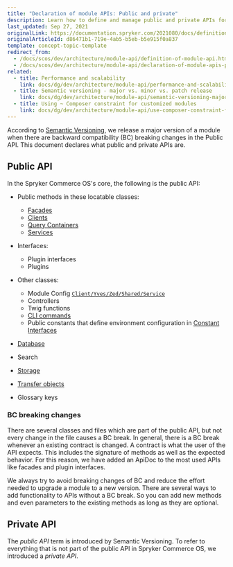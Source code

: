 ```yaml
---
title: "Declaration of module APIs: Public and private"
description: Learn how to define and manage public and private APIs for Spryker modules to ensure efficient integration and security in your ecommerce platform.
last_updated: Sep 27, 2021
originalLink: https://documentation.spryker.com/2021080/docs/definition-api
originalArticleId: d86471b1-719e-4ab5-b5eb-b5e915f0a837
template: concept-topic-template
redirect_from:
  - /docs/scos/dev/architecture/module-api/definition-of-module-api.html
  - /docs/scos/dev/architecture/module-api/declaration-of-module-apis-public-and-private.html
related:
  - title: Performance and scalability
    link: docs/dg/dev/architecture/module-api/performance-and-scalability.html
  - title: Semantic versioning - major vs. minor vs. patch release
    link: docs/dg/dev/architecture/module-api/semantic-versioning-major-vs.-minor-vs.-patch-release.html
  - title: Using ~ Composer constraint for customized modules
    link: docs/dg/dev/architecture/module-api/use-composer-constraint-for-customized-modules.html
---
```


According to [Semantic Versioning](http://semver.org/), we release a major version of a module when there are backward compatibility (BC) breaking changes in the Public API. This document declares what public and private APIs are.

## Public API

In the Spryker Commerce OS's core, the following is the public API:

* Public methods in these locatable classes:
    * [Facades](/docs/dg/dev/backend-development/zed/business-layer/facade/facade.html)
    * [Clients](/docs/dg/dev/backend-development/client/client.html)
    * [Query Containers](/docs/dg/dev/backend-development/zed/persistence-layer/query-container/query-container.html)
    * [Services](/docs/dg/dev/backend-development/messages-and-errors/registering-a-new-service.html)

* Interfaces:
    * Plugin interfaces
    * Plugins

* Other classes:
    * Module Config [`Client/Yves/Zed/Shared/Service`](/docs/dg/dev/backend-development/data-manipulation/configuration-management.html)
    * Controllers
    * Twig functions
    * [CLI commands](/docs/dg/dev/backend-development/console-commands/implement-console-commands.html)
    * Public constants that define environment configuration in [Constant Interfaces](/docs/dg/dev/backend-development/data-manipulation/configuration-management.html)
* [Database](/docs/dg/dev/backend-development/zed/persistence-layer/database-schema-definition.html)
* Search
* [Storage](/docs/dg/dev/backend-development/client/use-and-configure-redis-as-a-key-value-storage.html)
* [Transfer objects](/docs/dg/dev/backend-development/data-manipulation/data-ingestion/structural-preparations/create-use-and-extend-the-transfer-objects.html)
* Glossary keys



### BC breaking changes

There are several classes and files which are part of the public API, but not every change in the file causes a BC break. In general, there is a BC break whenever an existing contract is changed. A contract is what the user of the API expects. This includes the signature of methods as well as the expected behavior. For this reason, we have added an ApiDoc to the most used APIs like facades and plugin interfaces.

We always try to avoid breaking changes of BC and reduce the effort needed to upgrade a module to a new version. There are several ways to add functionality to APIs without a BC break. So you can add new methods and even parameters to the existing methods as long as they are optional.


## Private API

The *public API* term is introduced by Semantic Versioning. To refer to everything that is not part of the public API in Spryker Commerce OS, we introduced a *private API*.
